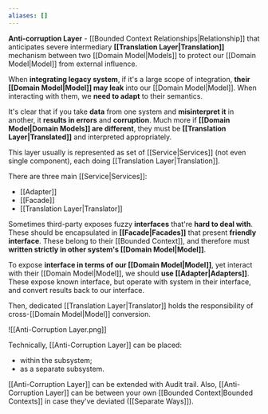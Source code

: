 ```yaml
---
aliases: []
---
```

**Anti-corruption Layer** - [[Bounded Context Relationships|Relationship]] that anticipates severe intermediary **[[Translation Layer|Translation]]** mechanism between two [[Domain Model|Models]] to protect our [[Domain Model|Model]] from external influence.

When **integrating legacy system**, if it's a large scope of integration, **their [[Domain Model|Model]] may leak** into our [[Domain Model|Model]]. When interacting with them, we **need to adapt** to their semantics.

It's clear that if you take **data** from one system and **misinterpret it** in another, it **results in errors** and **corruption**. Much more if **[[Domain Model|Domain Models]] are different**, they must be **[[Translation Layer|Translated]]** and interpreted appropriately.

This layer usually is represented as set of [[Service|Services]] (not even single component), each doing [[Translation Layer|Translation]]. 

There are three main [[Service|Services]]:
- [[Adapter]]
- [[Facade]]
- [[Translation Layer|Translator]]

Sometimes third-party exposes fuzzy **interfaces** that're **hard to deal with**. These should be encapsulated in **[[Facade|Facades]]** that present **friendly interface**. These belong to their [[Bounded Context]], and therefore must **written strictly in other system's [[Domain Model|Model]]**.

To expose **interface in terms of our [[Domain Model|Model]]**, yet interact with their [[Domain Model|Model]], we should **use [[Adapter|Adapters]]**. These expose known interface, but operate with system in their interface, and convert results back to our interface.

Then, dedicated [[Translation Layer|Translator]] holds the responsibility of cross-[[Domain Model|Model]] conversion.

![[Anti-Corruption Layer.png]]

Technically, [[Anti-Corruption Layer]] can be placed:
- within the subsystem;
- as a separate subsystem.

[[Anti-Corruption Layer]] can be extended with Audit trail.
Also, [[Anti-Corruption Layer]] can be between your own [[Bounded Context|Bounded Contexts]] in case they've deviated ([[Separate Ways]]).
